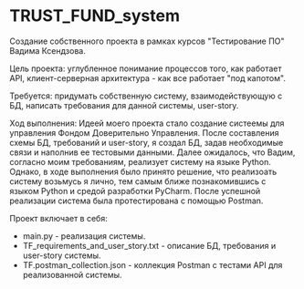 # TRUST_FUND_system

Создание собственного проекта в рамках курсов "Тестирование ПО" Вадима Ксендзова.

Цель проекта: углубленное понимание процессов того, как работает API, клиент-серверная архитектура - как все работает "под капотом".

Требуется: придумать собственную систему, взаимодействующую с БД, написать требования для данной системы, user-story. 

Ход выполнения: Идеей моего проекта стало создание систеемы для управления Фондом Доверительно Управления. После составления схемы БД, требований и user-story, я создал БД, задав необходимые связи и наполнив ее тестовыми данными. Далее ожидалось, что Вадим, согласно моим требованиям, реализует систему на языке Python. Однако, в ходе выполнения было принято решение, что реализоать систему возьмусь я лично, тем самым ближе познакомившись с языком Python и средой разработки PyCharm. После успешной реализации система была протестирована с помощью Postman.

Проект включает в себя:

* main.py - реализация системы.
* TF_requirements_and_user_story.txt - описание БД, требования и user-story системы.
* TF.postman_collection.json - коллекция Postman с тестами API для реализованной системы.
